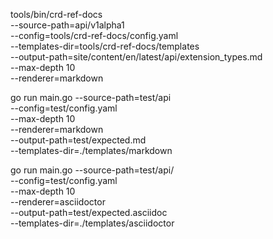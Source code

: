 

tools/bin/crd-ref-docs \
        --source-path=api/v1alpha1 \
        --config=tools/crd-ref-docs/config.yaml \
        --templates-dir=tools/crd-ref-docs/templates \
        --output-path=site/content/en/latest/api/extension_types.md \
        --max-depth 10 \
        --renderer=markdown


go run main.go --source-path=test/api \
        --config=test/config.yaml \
        --max-depth 10 \
        --renderer=markdown \
        --output-path=test/expected.md \
        --templates-dir=./templates/markdown

go run main.go --source-path=test/api/ \
        --config=test/config.yaml \
        --max-depth 10 \
        --renderer=asciidoctor \
        --output-path=test/expected.asciidoc \
        --templates-dir=./templates/asciidoctor